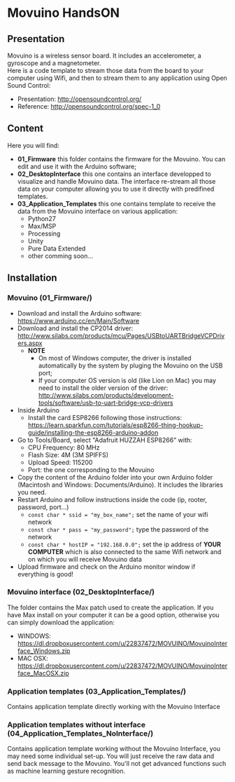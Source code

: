 # Movuino HandsON

## Presentation

Movuino is a wireless sensor board. It includes an accelerometer, a gyroscope and a magnetometer.  
Here is a code template to stream those data from the board to your computer using Wifi, and then to stream them to any application using Open Sound Control:
* Presentation:  http://opensoundcontrol.org/
* Reference: http://opensoundcontrol.org/spec-1_0

## Content
Here you will find:
* **01_Firmware** this folder contains the firmware for the Movuino. You can edit and use it with the Arduino software;
* **02_DesktopInterface** this one contains an interface developped to visualize and handle Movuino data. The interface re-stream all those data on your computer allowing you to use it directly with predifined templates.
* **03_Application_Templates** this one contains template to receive the data from the Movuino interface on various application:
   * Python27
   * Max/MSP
   * Processing
   * Unity
   * Pure Data Extended
   * other comming soon...

## Installation
  
### Movuino (01_Firmware/)
* Download and install the Arduino software: https://www.arduino.cc/en/Main/Software
* Download and install the CP2014 driver: http://www.silabs.com/products/mcu/Pages/USBtoUARTBridgeVCPDrivers.aspx
  * **NOTE**
    * On most of Windows computer, the driver is installed automatically by the system by pluging the Movuino on the USB port;
    * If your computer OS version is old (like Lion on Mac) you may need to install the older version of the driver: http://www.silabs.com/products/development-tools/software/usb-to-uart-bridge-vcp-drivers
* Inside Arduino
  * Install the card ESP8266 following those instructions: https://learn.sparkfun.com/tutorials/esp8266-thing-hookup-guide/installing-the-esp8266-arduino-addon
 * Go to Tools/Board, select "Adafruit HUZZAH ESP8266" with:
      * CPU Frequency: 80 MHz
      * Flash Size: 4M (3M SPIFFS)
      * Upload Speed: 115200
      * Port: the one corresponding to the Movuino
  * Copy the content of the Arduino folder into your own Arduino folder (Macintosh and Windows: Documents/Arduino). It includes the libraries you need.
  * Restart Arduino and follow instructions inside the code (ip, rooter, password, port...)
     * `const char * ssid = "my_box_name";` set the name of your wifi network
     * `const char * pass = "my_password";` type the password of the network
     * `const char * hostIP = "192.168.0.0";` set the ip address of **YOUR COMPUTER** which is also connected to the same Wifi network and on which you will receive Movuino data
  * Upload firmware and check on the Arduino monitor window if everything is good!
  
### Movuino interface (02_DesktopInterface/)
The folder contains the Max patch used to create the application. If you have Max install on your computer it can be a good option, otherwise you can simply download the application:
* WINDOWS: https://dl.dropboxusercontent.com/u/22837472/MOVUINO/MovuinoInterface_Windows.zip
* MAC OSX: https://dl.dropboxusercontent.com/u/22837472/MOVUINO/MovuinoInterface_MacOSX.zip

### Application templates (03_Application_Templates/)
Contains application template directly working with the Movuino Interface

### Application templates without interface (04_Application_Templates_NoInterface/)
Contains application template working without the Movuino Interface, you may need some individual set-up. You will just receive the raw data and send back message to the Movuino. You'll not get advanced functions such as machine learning gesture recognition.



